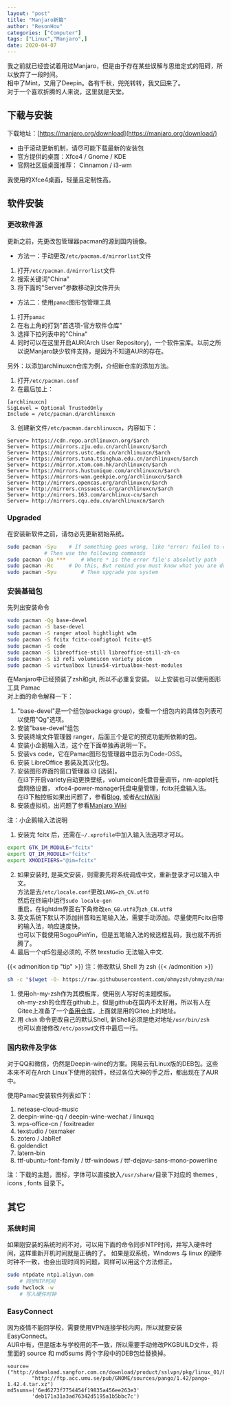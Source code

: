 ```yaml
---
layout: "post"
title: "Manjaro新篇"
author: "ResonHou"
categories: ["Computer"]
tags: ["Linux","Manjaro",]
date: 2020-04-07
---
```


我之前就已经尝试着用过Manjaro，但是由于存在某些误解与思维定式的阻碍，所以放弃了一段时间。  
相中了Mint，又用了Deepin。各有千秋，兜兜转转，我又回来了。  
对于一个喜欢折腾的人来说，这里就是天堂。

<!--more-->

## 下载与安装
下载地址：[https://manjaro.org/download](https://manjaro.org/download/)  
- 由于滚动更新机制，请尽可能下载最新的安装包  
- 官方提供的桌面：Xfce4 / Gnome / KDE  
- 官网社区版桌面推荐： Cinnamon / i3-wm  

我使用的Xfce4桌面，轻量且定制性高。

## 软件安装
### 更改软件源
更新之前，先更改包管理器pacman的源到国内镜像。  
- 方法一：手动更改`/etc/pacman.d/mirrorlist`文件
1. 打开`/etc/pacman.d/mirrorlist`文件  
2. 搜索关键词"China"  
3. 将下面的"Server"参数移动到文件开头  
- 方法二：使用`pamac`图形包管理工具  
1. 打开`pamac`  
2. 在右上角的打到"首选项-官方软件仓库"  
3. 选择下拉列表中的"China"  
4. 同时可以在这里开启AUR(Arch User Repository)，一个软件宝库。以前之所以说Manjaro缺少软件支持，是因为不知道AUR的存在。

另外：以添加archlinuxcn仓库为例，介绍新仓库的添加方法。
1. 打开`/etc/pacman.conf`  
2. 在最后加上：
```
[archlinuxcn]
SigLevel = Optional TrustedOnly
Include = /etc/pacman.d/archlinuxcn
```
3. 创建新文件`/etc/pacman.darchlinuxcn`，内容如下：  
```
Server= https://cdn.repo.archlinuxcn.org/$arch
Server= https://mirrors.zju.edu.cn/archlinuxcn/$arch
Server= https://mirrors.ustc.edu.cn/archlinuxcn/$arch
Server= https://mirrors.tuna.tsinghua.edu.cn/archlinuxcn/$arch
Server= https://mirror.xtom.com.hk/archlinuxcn/$arch
Server= https://mirrors.hustunique.com/archlinuxcn/$arch
Server= https://mirrors-wan.geekpie.org/archlinuxcn/$arch
Server= http://mirrors.opencas.org/archlinuxcn/$arch
Server= http://mirrors.cnssuestc.org/archlinuxcn/$arch
Server= http://mirrors.163.com/archlinux-cn/$arch  
Server= http://mirrors.cqu.edu.cn/archlinuxcn/$arch
```

### Upgraded
在安装新软件之前，请勿必先更新初始系统。
```bash
sudo pacman -Syu	# If something goes wrong, like "error: failed to commit transaction (conflicting fils)"
			# Then use the following commands
sudo pacman -Qo *** 	# Where * is the error file's absolutly path
sudo pacman -Rc		# Do this, But remind you must know what you are doing.
sudo pacman -Syu    	# Then upgrade you system
```
### 安装基础包
先列出安装命令
```bash
sudo pacman -Qg base-devel
sudo pacman -S base-devel
sudo pacman -S ranger atool hightlight w3m
sudo pacman -S fcitx fcitx-configtool fcitx-qt5
sudo pacman -S code		
sudo pacman -S libreoffice-still libreoffice-still-zh-cn
sudo pacman -S i3 rofi volumeicon variety picom 
sudo pacman -S virtualbox linux54-virtualbox-host-modules
```
在Manjaro中已经预装了zsh和git, 所以不必重复安装。
以上安装也可以使用图形工具 Pamac  
对上面的命令解释一下：
1. "base-devel"是一个组包(package group)，查看一个组包内的具体包列表可以使用"Qg"选项。
2. 安装"base-devel"组包
3. 安装终端文件管理器 ranger，后面三个是它的预览功能所依赖的包。
4. 安装小企鹅输入法，这个在下面单独再说明一下。  
5. 安装vs code，它在Pamac图形包管理器中显示为Code-OSS。   
6. 安装 LibreOffice 套装及其汉化包。
7. 安装图形界面的窗口管理器 i3 [选装]。  
	在i3下开启variety自动更换壁纸，volumeicon托盘音量调节，nm-applet托盘网络设置，
	xfce4-power-manager托盘电量管理，fcitx托盘输入法。  
	在i3下触控板如果出问题了，参看[Blog](https://blog.csdn.net/weixin_30296405/article/details/97998297),
	或者[ArchWiki](https://wiki.archlinux.org/index.php/Touchpad_Synaptics_(%E7%AE%80%E4%BD%93%E4%B8%AD%E6%96%87))
8. 安装虚拟机，出问题了参看[Manjaro Wiki](https://wiki.manjaro.org/index.php?title=Virtualbox)


注：小企鹅输入法说明  
1. 安装完 fcitx 后，还需在`~/.xprofile`中加入输入法选项才可以。
```bash
export GTK_IM_MODULE="fcitx"
export QT_IM_MODULE="fcitx"
export XMODIFIERS="@im=fcitx"
```
2. 如果安装时, 是英文安装，则需要先将系统调成中文，重新登录才可以输入中文。  
方法是去`/etc/locale.conf`更改`LANG=zh_CN.utf8`  
然后在终端中运行`sudo locale-gen`  
重启，在lightdm界面右下角修改`en_GB.utf8`为`zh_CN.utf8`  
3. 英文系统下默认不添加拼音和五笔输入法，需要手动添加。尽量使用Fcitx自带的输入法，响应速度快。  
也可以下载使用SogouPinYin，但是五笔输入法的候选框乱码，我也就不再折腾了。
4. 最后一个qt5包是必须的, 不然 texstudio 无法输入中文.

{{< admonition tip "tip" >}}
注：修改默认 Shell 为 zsh 
{{< /admonition >}}
```bash
sh -c "$(wget -O- https://raw.githubusercontent.com/ohmyzsh/ohmyzsh/master/tools/install.sh)"
```
1. 使用oh-my-zsh作为其模板库，使用别人写好的主题模板。  
oh-my-zsh的仓库在github上，但是github在国内不太好用，所以有人在Gitee上准备了一个[备用仓库](https://gitee.com/mirrors/oh-my-zsh)，上面就是用的Gitee上的地址。  
2. 用 `chsh` 命令更改自己的默认Shell, 新Shell必须是绝对地址`/usr/bin/zsh`  
也可以直接修改`/etc/passwd`文件中最后一行。

### 国内软件及字体
对于QQ和微信，仍然是Deepin-wine的方案。网易云有Linux版的DEB包。这些本来不可在Arch Linux下使用的软件，经过各位大神的手之后，都出现在了AUR中。

使用Pamac安装软件列表如下：
1. netease-cloud-music
2. deepin-wine-qq / deepin-wine-wechat / linuxqq
3. wps-office-cn / foxitreader
4. texstudio / texmaker
5. zotero / JabRef
6. goldendict
6. latern-bin
7. ttf-ubuntu-font-family / ttf-windows / ttf-dejavu-sans-mono-powerline 

注：下载的主题，图标，字体可以直接放入`/usr/share/`目录下对应的 themes , icons , fonts 目录下。

## 其它
### 系统时间
如果刚安装的系统时间不对，可以用下面的命令同步NTP时间，并写入硬件时间，这样重新开机时间就是正确的了。
如果是双系统，Windows 与 linux 的硬件时钟不一致，也会出现时间的问题，同样可以用这个方法修正。
```bash
sudo ntpdate ntp1.aliyun.com
	# 同步NTP时间
sudo hwclock -w
	# 写入硬件时钟
```

### EasyConnect
因为疫情不能回学校，需要使用VPN连接学校内网，所以就要安装EasyConnect。  
AUR中有，但是版本与学校用的不一致，所以需要手动修改PKGBUILD文件，将里面的
source 和 md5sums 两个字段中的DEB包给替换掉。
``` 
source=("http://download.sangfor.com.cn/download/product/sslvpn/pkg/linux_01/EasyConnect_x64.deb"
        "http://ftp.acc.umu.se/pub/GNOME/sources/pango/1.42/pango-1.42.4.tar.xz")
md5sums=('6ed6273f7754454f19835a456ee263e3'
        'deb171a31a3ad76342d5195a1b5bbc7c')
```

<!--
## 生产工具安装
### Install TexStudio
详见：[**点这里，点这里**](https://techknight.eu/2015/09/30/setup-latex-environment-linux-manjaro-pacman/)
```bash
sudo pacman -S texlive-most		# 安装TexLive的常用包
sudo pacman -S texlive-lang		# 非英语支持
sudo pacman -S texstudio		# 安装Tex编辑器（IDE）
```

### Install root(cern)
由于官网给出的平台不包含Manjaro，所以照着Fedora的依赖包安装。库名可能不一样，我用的是zsh，会自动补全，用相近的包名安装了依赖包。
[点这里](https://root.cern.ch/build-prerequisites#opensuse)查看依赖包。
```bash
mkdir ~/programs/root		# root不建议安装在源码的目录里，而是建议新建一个用于安装root的新目录
cd ~/programs/root
cmake ~/root-xxxx		# 假设你解压源码到了root-xxxx目录
cmake --build . -- -j8 		# 注意空格，j后面的数字为CPU核数
				# Have a big cup of coffee, please!
source ~/programs/root/bin/thisroot.sh
```

### Install MG5
MadGraph5_aMC的具体细节请移步到[MadGraph 教程]({{ site.baseurl }}/{% post_url 2018-05-05-MadGraph5_aMC %})

下载解压后，用MG5(2.6.4)自带的脚本安装LHAPDF6出问题，所以自己手动解决安装。  
- 去LHAPDF的[官网下载](https://lhapdf.hepforge.org/install.html)  
- 解压后，用标准的configure-make来安装   
- 最后记得在.zshrc中添加环境变量，PATH, PYTHONPATH, LD_LIBRARY_PATH
- 修改 `MG5/input/mg5_configuration.txt` , （可以不修改，已经在环境变量里了）

### Install Delphes
由于在Manjaro系统中关于rpc库的文件换了路径（/usr/include/tirpc/rpc），所以会导致Delphes编译出错。解决方法是在Delphes的Makefile中修改两行，加入库的索引。参看：[https://cp3.irmp.ucl.ac.be/projects/delphes/ticket/374](https://cp3.irmp.ucl.ac.be/projects/delphes/ticket/374)

具体操作为先运行 `./configure`，然后修改Makefile中的下面两行：  
> CXXFLAGS += *** -I/usr/include/tirpc		# 中间的星号代表原有的东西不变，空一格加上tirpc的路径  
> DELPHES_LIBS = *** -Itirpc     

最后再运行 `make -j4`

### Install CheckMATE
由于Manjaro系统默认使用python3，而CheckMATE使用的是python2，所以得修改默认的python版本。方法是在用户家目录下建一个`bin`目录，并把它加到系统变量$PATH的前面。之后用下面两条命令在这个bin目录下建立两个快捷方式。
```bash
ln -s /usr/bin/python2.7 $HOME/bin/python
ln -s /usr/bin/python2.7-config $HOME/bin/python-config
sudo pacman -S python2-pip
```
最后，在解压过的CheckMATE目录中，使用`./configure`, `make -j4`就可以编译了。 
-->

